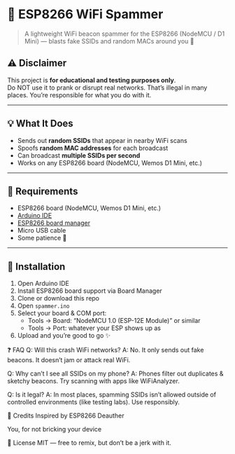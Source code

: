 # 📡 ESP8266 WiFi Spammer

> A lightweight WiFi beacon spammer for the ESP8266 (NodeMCU / D1 Mini) — blasts fake SSIDs and random MACs around you 🚀

## ⚠️ Disclaimer

This project is **for educational and testing purposes only**.  
Do NOT use it to prank or disrupt real networks. That’s illegal in many places. You’re responsible for what you do with it.

---

## 💡 What It Does

- Sends out **random SSIDs** that appear in nearby WiFi scans
- Spoofs **random MAC addresses** for each broadcast
- Can broadcast **multiple SSIDs per second**
- Works on any ESP8266 board (NodeMCU, Wemos D1 Mini, etc.)

---

## 🔧 Requirements

- ESP8266 board (NodeMCU, Wemos D1 Mini, etc.)
- [Arduino IDE](https://www.arduino.cc/en/software)
- [ESP8266 board manager](https://github.com/esp8266/Arduino)
- Micro USB cable
- Some patience 🔌

---

## 🚀 Installation

1. Open Arduino IDE
2. Install ESP8266 board support via Board Manager
3. Clone or download this repo
4. Open `spammer.ino`
5. Select your board & COM port:
   - Tools → Board: “NodeMCU 1.0 (ESP-12E Module)” or similar
   - Tools → Port: whatever your ESP shows up as
6. Upload and you’re good to go ✨

❓ FAQ
Q: Will this crash WiFi networks?
A: No. It only sends out fake beacons. It doesn’t jam or attack real WiFi.

Q: Why can’t I see all SSIDs on my phone?
A: Phones filter out duplicates & sketchy beacons. Try scanning with apps like WiFiAnalyzer.

Q: Is it legal?
A: In most places, spamming SSIDs isn’t allowed outside of controlled environments (like testing labs). Use responsibly.

🙏 Credits
Inspired by ESP8266 Deauther

You, for not bricking your device

📜 License
MIT — free to remix, but don’t be a jerk with it.
